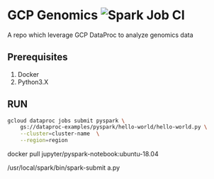 # GCP Genomics ![Spark Job CI](https://github.com/david30907d/GCP-genomics/workflows/Spark%20Job%20CI/badge.svg)

A repo which leverage GCP DataProc to analyze genomics data

## Prerequisites

1. Docker
2. Python3.X


## RUN

```bash
gcloud dataproc jobs submit pyspark \
    gs://dataproc-examples/pyspark/hello-world/hello-world.py \
    --cluster=cluster-name  \
    --region=region
```

docker pull jupyter/pyspark-notebook:ubuntu-18.04

/usr/local/spark/bin/spark-submit a.py